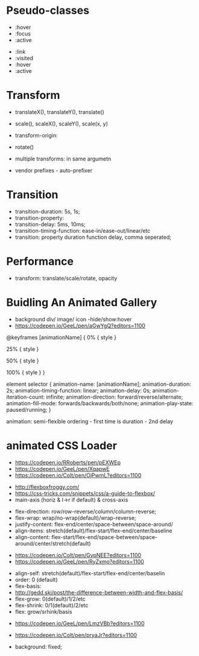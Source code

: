<!-- 
=============== CSS ==================================
 -->

<!-- 
CSS ANIMATIONS - TRANSITIONS/TRANSFORMS
 -->

# Pseudo-classes

* :hover
* :focus
* :active

<!-- * my extras -->
<!-- a:hover MUST come after a:link and a:visited in the CSS definition in order to be effective! a:active MUST come after a:hover in the CSS definition in order to be effective! Pseudo-class names are not case-sensitive. -->
<!-- LVHA - Love Hate -->
* :link <!-- i don't think anyone uses -->
* :visited
* :hover
* :active

# Transform

* translateX(), translateY(), translate()
* scale(), scaleX(), scaleY(), scale(x, y)
* transform-origin: <!-- where the element is scaled from -->
* rotate()

* multiple transforms: in same argumetn
* vendor prefixes - auto-prefixer <!-- https://autoprefixer.github.io/ -->

# Transition

* transition-duration: 5s<!-- first property -->, 1s<!-- 2nd property -->;
* transition-property: 
* transition-delay: 5ms, 10ms;
* transition-timing-function: ease-in/ease-out/linear/etc<!-- easings.net/mdn/caeser -->
* transition: property duration function delay, comma seperated;

# Performance
* transform: translate/scale/rotate, opacity <!-- best performance animations -->

# Buidling An Animated Gallery
* background div/ image/ icon -hide/show:hover
* https://codepen.io/GeeL/pen/aGwYgQ?editors=1100


<!-- 
CSS ANIMATIONS - KEYFRAMES
 -->

 @keyframes [animationName] {
   0% {
     style
   }

   25% {
     style
   }
   
   50% {
     style
   }

   100% {
     style
   }
 }

 element selector {
  animation-name: [animationName];
  animation-duration: 2s;
  animation-timing-function: linear;
  animation-delay: 0s;
  animation-iteration-count: infinite;
  animation-direction: forward/reverse/alternate;
  animation-fill-mode: forwards<!-- stays at end state -->/backwards<!-- delay is applied after first state -->/both/none; 
  animation-play-state: paused/running;
 }

animation: semi-flexible ordering - first time is duration - 2nd delay <!-- shorthand (mdn) --> 

# animated CSS Loader
* https://codepen.io/RRoberts/pen/pEXWEp
* https://codepen.io/GeeL/pen/XqapwE
* https://codepen.io/Colt/pen/OjPwmL?editors=1100

<!-- 
FLEXBOX
 -->

 * http://flexboxfroggy.com/
 * https://css-tricks.com/snippets/css/a-guide-to-flexbox/
 * main-axis (horiz & l->r if default) & cross-axis


 <!-- flex conatinaer -->
 * flex-direction: row/row-reverse/column/column-reverse;
 * flex-wrap: wrap/no-wrap(default)/wrap-reverse; <!-- no-wrap will contain width/height to all to be one line  -->
 * justify-content: <!-- spacing along main axis --> flex-end/center/space-between/space-around/
 * align-items: <!-- cross-axis --> stretch(default)/flex-start/flex-end/center/baseline<!-- all text is aligned on base -->
 * align-content: <!-- space between rows --> flex-start/flex-end/space-between/space-around/center/stretch(default)

 <!-- justify-self with margin auto
 https://stackoverflow.com/questions/32551291/in-css-flexbox-why-are-there-no-justify-items-and-justify-self-properties
 -->
 
 

 * https://codepen.io/Colt/pen/GvpNEE?editors=1100 <!-- sidebar -->
 * https://codepen.io/GeeL/pen/RyZxmo?editors=1100 <!-- navbar -->

<!-- flex item -->
* align-self: stretch(default)/flex-start/flex-end/center/baselin
* order: 0 (default) <!-- ordered lowest -> highest -->
* flex-basis: <!-- sets ideal size BEFORE placed in container -->
* http://gedd.ski/post/the-difference-between-width-and-flex-basis/
* flex-grow: <!-- ratio of space available (not so many times bigger) --> 0(default)/1/2/etc
* flex-shrink: <!-- items shrinking when not enough space --> 0/1(default)/2/etc
* flex: grow/srhink/basis <!-- shorthand -->

<!-- holy grail layout -->
* https://codepen.io/GeeL/pen/LmzVBb?editors=1100 <!-- my solution -->
* https://codepen.io/Colt/pen/pryaJr?editors=1100 <!-- colt solution - uses wrapping flexbox also -->

* background: fixed; <!-- stays when scrolling -->


